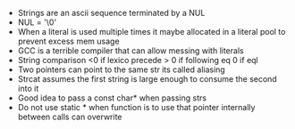 - Strings are an ascii sequence terminated by a NUL
- NUL = '\0'
- When a literal is used multiple times it maybe allocated in a literal
pool to prevent excess mem usage
- GCC is a terrible compiler that can allow messing with literals
- String comparison <0 if lexico precede > 0 if following eq 0 if eql
- Two pointers can point to the same str its called aliasing
- Strcat assumes the first string is large enough to consume the second into it
- Good idea to pass a const char* when passing strs
- Do not use static * when function is to use that pointer internally between
calls can overwrite
